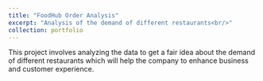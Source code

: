 ```yaml
---
title: "FoodHub Order Analysis"
excerpt: "Analysis of the demand of different restaurants<br/>"
collection: portfolio
---
```


This project involves analyzing the data to get a fair idea about the demand of different restaurants which will help the company to enhance business and customer experience. 
